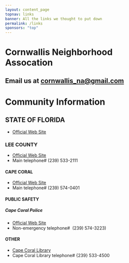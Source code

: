 ```yaml
---
layout: content_page
topnav: links
banner: All the links we thought to put down
permalink: /links
sponsors: "top"
---
```


# Cornwallis Neighborhood Assocation
## Email us at [cornwallis_na@gmail.com](mailto:cornwallis_na@gmail.com)

# Community Information
## STATE OF FLORIDA
* [Official Web Site](https://www.myflorida.com)

### LEE COUNTY
* [Official Web Site](http://www.leegov.com)
* Main telephone# (239) 533-2111

#### CAPE CORAL
* [Official Web Site](https://www.capecoral.net)
* Main telephone# (239) 574-0401

#### PUBLIC SAFETY
##### Cape Coral Police
* [Official Web Site](https://www.capecops.com/)
* Non-emergency telephone#&nbsp; (239) 574-3223)

#### OTHER
* [Cape Coral Library](https://www.leegov.com/library/branches/cc)
*  Cape Coral Library telephone# {239} 533-4500
